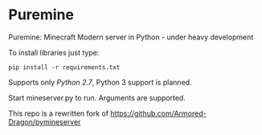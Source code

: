 # Puremine
Puremine: Minecraft Modern server in Python - under heavy development

To install libraries just type:
```
pip install -r requirements.txt
```

Supports only *Python 2.7*, Python 3 support is planned.

Start mineserver.py to run. Arguments are supported.

This repo is a rewritten fork of https://github.com/Armored-Dragon/pymineserver
